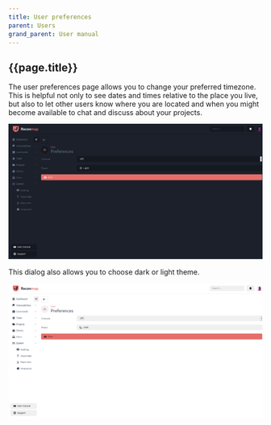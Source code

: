 ```yaml
---
title: User preferences
parent: Users
grand_parent: User manual
---
```


## {{page.title}}

The user preferences page allows you to change your preferred timezone. This is helpful not only to see dates and times relative to the place you live, but also to let other users know where you are located and when you might become available to chat and discuss about your projects.

![User preferences](/images/screenshots/user-preferences.png)

This dialog also allows you to choose dark or light theme.

![User preferences with light theme](/images/screenshots/user-preferences-light-theme.png)
